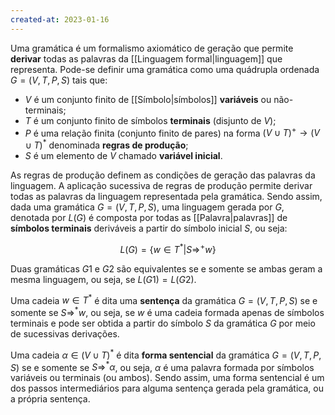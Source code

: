 ```yaml
---
created-at: 2023-01-16
---
```


Uma gramática é um formalismo axiomático de geração que permite **derivar** todas as palavras da [[Linguagem formal|linguagem]] que representa. Pode-se definir uma gramática como uma quádrupla ordenada $G = (V, T, P, S)$ tais que:

-  $V$ é um conjunto finito de [[Símbolo|símbolos]] **variáveis** ou não-terminais;
-  $T$ é um conjunto finito de símbolos **terminais** (disjunto de $V$);
-  $P$ é uma relação finita (conjunto finito de pares) na forma $(V \cup T)^+ \to (V \cup T)^*$ denominada **regras de produção**;
-  $S$ é um elemento de $V$ chamado **variável inicial**.

As regras de produção definem as condições de geração das palavras da linguagem. A aplicação sucessiva de regras de produção permite derivar todas as palavras da linguagem representada pela gramática. Sendo assim, dada uma gramática $G = (V,T,P,S)$, uma linguagem gerada por $G$, denotada por $L(G)$ é composta por todas as [[Palavra|palavras]] de **símbolos terminais** deriváveis a partir do símbolo inicial $S$, ou seja:

$$
L(G) = \{w \in T^* | S \Rightarrow^+ w\}
$$

Duas gramáticas $G1$ e $G2$ são equivalentes se e somente se ambas geram a mesma linguagem, ou seja, se $L(G1) = L(G2)$.

Uma cadeia $w \in T^*$ é dita uma **sentença** da gramática $G=(V,T,P,S)$ se e somente se $S \Rightarrow^* w$, ou seja, se $w$ é uma cadeia formada apenas de símbolos terminais e pode ser obtida a partir do símbolo $S$ da gramática $G$ por meio de sucessivas derivações.

Uma cadeia $\alpha \in (V \cup T)^*$ é dita **forma sentencial** da gramática $G=(V,T,P,S)$ se e somente se $S \Rightarrow^* \alpha$, ou seja, $\alpha$ é uma palavra formada por símbolos variáveis ou terminais (ou ambos). Sendo assim, uma forma sentencial é um dos passos intermediários para alguma sentença gerada pela gramática, ou a própria sentença.

